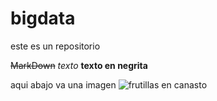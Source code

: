 # bigdata
este es un repositorio

~~MarkDown~~ 
*texto*
**texto en negrita**



aqui abajo va una imagen 
![frutillas en canasto](https://lh3.googleusercontent.com/proxy/sUTvmIFHr7VWyCOU1w_2ESZR-NdrwV4bGUBK1fEsbqV_YS7lwmSGvf9eRN7skWexUASik_5n5SPDyTKgahRspZIQq034dEvOpiArE-YszqxgKW80QDknOeWxlcd3wSJcFNF-kQXfuxVeLjn4T59WNVtD3FwQwZ5HLeBO_6AJqdGIww)
